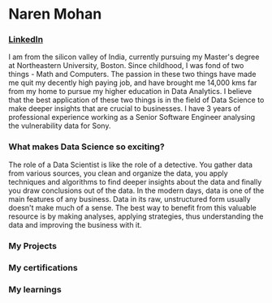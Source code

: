 # Naren Mohan
### [LinkedIn](https://www.linkedin.com/in/narenmohan1997/) 
<!-- Add medium blog here -->

I am from the silicon valley of India, currently pursuing my Master's degree at Northeastern University, Boston. Since childhood, I was fond of two things - Math and Computers. The passion in these two things have made me quit my decently high paying job, and have brought me 14,000 kms far from my home to pursue my higher education in Data Analytics. I believe that the best application of these two things is in the field of Data Science to make deeper insights that are crucial to businesses. I have 3 years of professional experience working as a Senior Software Engineer analysing the vulnerability data for Sony.

<!--- Add another image here --->

<!-- Write stuff about my interest in data science in here -->

### What makes Data Science so exciting? 

The role of a Data Scientist is like the role of a detective. You gather data from various sources, you clean and organize the data, you apply techniques and algorithms to find deeper insights about the data and finally you draw conclusions out of the data. In the modern days, data is one of the main features of any business. Data in its raw, unstructured form usually doesn't make much of a sense. The best way to benefit from this valuable resource is by making analyses, applying strategies, thus understanding the data and improving the business with it.

<!--- ![Everything Data](/images/Data_image.jpeg) --->

<!-- Create section for projects -->

### My Projects

<!-- Create section for certifications -->

### My certifications

<!-- Create section for homeworks -->

### My learnings
